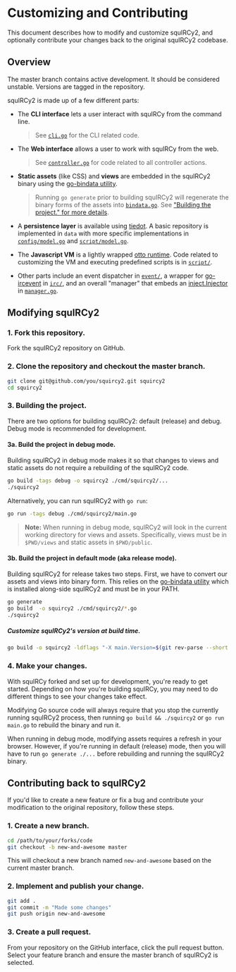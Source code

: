 Customizing and Contributing
============================

This document describes how to modify and customize squIRCy2, and optionally contribute your changes back to the original squIRCy2 codebase.


Overview
--------

The master branch contains active development. It should be considered unstable. Versions are tagged in the repository.

squIRCy2 is made up of a few different parts:

* The **CLI interface** lets a user interact with squIRCy from the command line.
  > See [`cli.go`](https://github.com/tyler-sommer/squircy2/blob/master/cli.go) for the CLI related code.
  
* The **Web interface** allows a user to work with squIRCy from the web.
  > See [`controller.go`](https://github.com/tyler-sommer/squircy2/blob/master/controller.go) for code related to all controller actions.
  
* **Static assets** (like CSS) and **views** are embedded in the squIRCy2 binary using the [go-bindata utility](https://github.com/jteeuwen/go-bindata).
  > Running `go generate` prior to building squIRCy2 will regenerate the binary forms of the assets into [`bindata.go`](https://github.com/tyler-sommer/squircy2/blob/master/bindata.go). See ["Building the project." for more details](#3-building-the-project).

* A **persistence layer** is available using [tiedot](https://github.com/HouzuoGuo/tiedot). A basic repository is implemented in `data` with more specific implementations in [`config/model.go`](https://github.com/tyler-sommer/squircy2/blob/master/config/model.go) and  [`script/model.go`](https://github.com/tyler-sommer/squircy2/blob/master/script/model.go).

* The **Javascript VM** is a lightly wrapped [otto runtime](https://github.com/robertkrimen/otto). Code related to customizing the VM and executing predefined scripts is in [`script/`](https://github.com/tyler-sommer/squircy2/blob/master/script/).

* Other parts include an event dispatcher in [`event/`](https://github.com/tyler-sommer/squircy2/blob/master/event/), a wrapper for [go-ircevent](https://github.com/thoj/go-ircevent) in [`irc/`](https://github.com/tyler-sommer/squircy2/blob/master/irc/), and an overall "manager" that embeds an [inject.Injector](https://github.com/codegangsta/inject) in [`manager.go`](https://github.com/tyler-sommer/squircy2/blob/master/manager.go).


Modifying squIRCy2
------------------

### 1. Fork this repository.

Fork the squIRCy2 repository on GitHub.

### 2. Clone the repository and checkout the master branch.

```bash
git clone git@github.com/you/squircy2.git squircy2
cd squircy2
```

### 3. Building the project.

There are two options for building squIRCy2: default (release) and debug. Debug mode is recommended for development.


#### 3a. Build the project in debug mode.

Building squIRCy2 in debug mode makes it so that changes to views and static assets do not require a rebuilding of the squIRCy2 code.

```bash
go build -tags debug -o squircy2 ./cmd/squircy2/...
./squircy2
```

Alternatively, you can run squIRCy2 with `go run`:
 
```bash
go run -tags debug ./cmd/squircy2/main.go
```

> **Note:** When running in debug mode, squIRCy2 will look in the current working directory for views and assets.
  Specifically, views must be in `$PWD/views` and static assets in `$PWD/public`.


#### 3b. Build the project in default mode (aka release mode).

Building squIRCy2 for release takes two steps. First, we have to convert our assets and views into binary form. 
This relies on the [go-bindata utility](https://github.com/jteeuwen/go-bindata) which is installed along-side squIRCy2 and must be in your PATH.

```bash
go generate
go build  -o squircy2 ./cmd/squircy2/*.go
./squircy2
```

##### Customize squIRCy2's version at build time.

```bash
go build -o squircy2 -ldflags "-X main.Version=$(git rev-parse --short HEAD)" ./cmd/squircy2/*.go
```

### 4. Make your changes.

With squIRCy forked and set up for development, you're ready to get started. Depending on how you're building squIRCy, you may need to do different things to see your changes take effect.

Modifying Go source code will always require that you stop the currently running squIRCy2 process, then running `go build && ./squircy2` or `go run main.go` to rebuild the binary and run it.
 
When running in debug mode, modifying assets requires a refresh in your browser. However, if you're running in default (release) mode, then you will have to run `go generate ./...` before rebuilding and running the squIRCy2 binary.


Contributing back to squIRCy2
-----------------------------

If you'd like to create a new feature or fix a bug and contribute your modification to the original repository, follow these steps.

### 1. Create a new branch.

```bash
cd /path/to/your/forks/code
git checkout -b new-and-awesome master
```

This will checkout a new branch named `new-and-awesome` based on the current master branch.


### 2. Implement and publish your change.

```bash
git add .
git commit -m "Made some changes"
git push origin new-and-awesome
```


### 3. Create a pull request.

From your repository on the GitHub interface, click the pull request button. Select your feature branch and ensure the master branch of squIRCy2 is selected.

